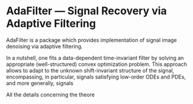 # AdaFilter — Signal Recovery via Adaptive Filtering

AdaFilter is a package which provides implementation of signal image denoising via adaptive filtering. 

In a nutshell, one fits a data-dependent time-invariant filter by solving an appropriate (well-structured) convex optimization problem. 
This approach allows to adapt to the unknown shift-invariant structure of the signal, encompassing, in particular, signals satisfying low-order ODEs and PDEs, and more generally, signals 

All the details concerning the theore
